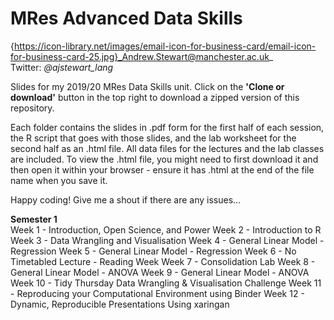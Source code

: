 # MRes Advanced Data Skills
 
{https://icon-library.net/images/email-icon-for-business-card/email-icon-for-business-card-25.jpg}_Andrew.Stewart@manchester.ac.uk_ <br>
Twitter: _@ajstewart_lang_

Slides for my 2019/20 MRes Data Skills unit.  Click on the __'Clone or download'__ button in the top right to download a zipped version of this repository.

Each folder contains the slides in .pdf form for the first half of each session, the R script that goes with those slides, and the lab worksheet for the second half as an .html file.  All data files for the lectures and the lab classes are included.  To view the .html file, you might need to first download it and then open it within your browser - ensure it has .html at the end of the file name when you save it. 

Happy coding!  Give me a shout if there are any issues...

__Semester 1__<br>
Week 1 - Introduction, Open Science, and Power
Week 2 - Introduction to R
Week 3 - Data Wrangling and Visualisation
Week 4 - General Linear Model - Regression
Week 5 - General Linear Model - Regression
Week 6 - No Timetabled Lecture - Reading Week
Week 7 - Consolidation Lab
Week 8 - General Linear Model - ANOVA
Week 9 - General Linear Model - ANOVA
Week 10 - Tidy Thursday Data Wrangling & Visualisation Challenge
Week 11 - Reproducing your Computational Environment using Binder
Week 12 - Dynamic, Reproducible Presentations Using xaringan
